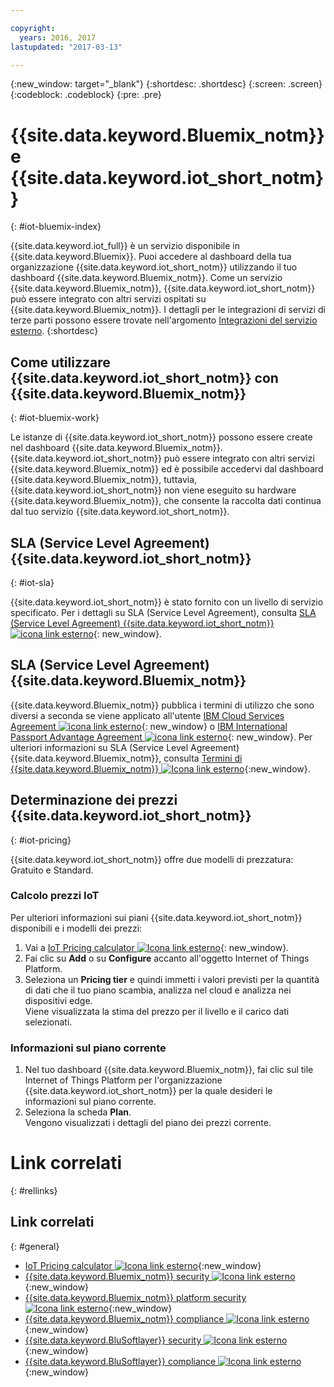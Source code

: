 ```yaml
---

copyright:
  years: 2016, 2017
lastupdated: "2017-03-13"

---
```


{:new_window: target="\_blank"}
{:shortdesc: .shortdesc}
{:screen: .screen}
{:codeblock: .codeblock}
{:pre: .pre}

# {{site.data.keyword.Bluemix_notm}} e {{site.data.keyword.iot_short_notm}}
{: #iot-bluemix-index}

{{site.data.keyword.iot_full}} è un servizio disponibile in {{site.data.keyword.Bluemix}}. Puoi accedere al dashboard della tua organizzazione {{site.data.keyword.iot_short_notm}} utilizzando il tuo dashboard {{site.data.keyword.Bluemix_notm}}. Come un servizio {{site.data.keyword.Bluemix_notm}}, {{site.data.keyword.iot_short_notm}} può essere integrato con altri servizi ospitati su {{site.data.keyword.Bluemix_notm}}. I dettagli per le integrazioni di servizi di terze parti possono essere trovate nell'argomento [Integrazioni del servizio esterno](extensions/index.html).
{:shortdesc}

## Come utilizzare {{site.data.keyword.iot_short_notm}} con {{site.data.keyword.Bluemix_notm}}
{: #iot-bluemix-work}

Le istanze di {{site.data.keyword.iot_short_notm}} possono essere create nel dashboard {{site.data.keyword.Bluemix_notm}}. {{site.data.keyword.iot_short_notm}} può essere integrato con altri servizi {{site.data.keyword.Bluemix_notm}} ed è possibile accedervi dal dashboard {{site.data.keyword.Bluemix_notm}}, tuttavia, {{site.data.keyword.iot_short_notm}} non viene eseguito su hardware {{site.data.keyword.Bluemix_notm}}, che consente la raccolta dati continua dal tuo servizio {{site.data.keyword.iot_short_notm}}.

## SLA (Service Level Agreement) {{site.data.keyword.iot_short_notm}}
{: #iot-sla}

{{site.data.keyword.iot_short_notm}} è stato fornito con un livello di servizio specificato. Per i dettagli su SLA (Service Level Agreement), consulta [SLA (Service Level Agreement) {{site.data.keyword.iot_short_notm}} ![icona link esterno](../../../icons/launch-glyph.svg "Icona link esterno")](http://www-03.ibm.com/software/sla/sladb.nsf/pdf/6738-03/$file/i126-6738-03_06-2016_en_US.pdf){: new_window}.

## SLA (Service Level Agreement) {{site.data.keyword.Bluemix_notm}}

{{site.data.keyword.Bluemix_notm}} pubblica i termini di utilizzo che sono diversi a seconda se viene applicato all'utente [IBM Cloud Services Agreement ![icona link esterno](../../../icons/launch-glyph.svg)](http://www-05.ibm.com/support/operations/files/pdf/csa_us.pdf?cm_mc_uid=65870113399114371461368&cm_mc_sid_50200000=1469524513){: new_window} o [IBM International Passport Advantage Agreement ![icona link esterno](../../../icons/launch-glyph.svg)](https://www-01.ibm.com/software/passportadvantage/pa_agreements.html){: new_window}. Per ulteriori informazioni su SLA (Service Level Agreement) {{site.data.keyword.Bluemix_notm}}, consulta [Termini di {{site.data.keyword.Bluemix_notm}} ![Icona link esterno](../../../icons/launch-glyph.svg "Icona link esterno")](https://console.{DomainName}/docs/navigation/notices.html#terms){:new_window}.

## Determinazione dei prezzi {{site.data.keyword.iot_short_notm}}
{: #iot-pricing}

{{site.data.keyword.iot_short_notm}} offre due modelli di prezzatura: Gratuito e Standard.

### Calcolo prezzi IoT
Per ulteriori informazioni sui piani {{site.data.keyword.iot_short_notm}} disponibili e i modelli dei prezzi:
1. Vai a [IoT Pricing calculator ![Icona link esterno](../../../icons/launch-glyph.svg "Icona link esterno")](http://iot-cost-calculator.ng.bluemix.net/){: new_window}.  
2. Fai clic su **Add** o su **Configure** accanto all'oggetto Internet of Things Platform.
3. Seleziona un **Pricing tier** e quindi immetti i valori previsti per la quantità di dati che il tuo piano scambia, analizza nel cloud e analizza nei dispositivi edge.  
Viene visualizzata la stima del prezzo per il livello e il carico dati selezionati.

### Informazioni sul piano corrente
1. Nel tuo dashboard {{site.data.keyword.Bluemix_notm}}, fai clic sul tile Internet of Things Platform per l'organizzazione {{site.data.keyword.iot_short_notm}} per la quale desideri le informazioni sul piano corrente.
2. Seleziona la scheda **Plan**.  
Vengono visualizzati i dettagli del piano dei prezzi corrente.

# Link correlati
{: #rellinks}


## Link correlati
{: #general}

* [IoT Pricing calculator ![Icona link esterno](../../../icons/launch-glyph.svg "Icona link esterno")](http://iot-cost-calculator.ng.bluemix.net/){:new_window}
* [{{site.data.keyword.Bluemix_notm}} security ![Icona link esterno](../../../icons/launch-glyph.svg "Icona link esterno")](https://console.ng.bluemix.net/docs/security/index.html#security){:new_window}
* [{{site.data.keyword.Bluemix_notm}} platform security ![Icona link esterno](../../../icons/launch-glyph.svg "Icona link esterno")](https://console.ng.bluemix.net/docs/security/index.html#platform-security){:new_window}
* [{{site.data.keyword.Bluemix_notm}} compliance ![Icona link esterno](../../../icons/launch-glyph.svg "Icona link esterno")](https://console.ng.bluemix.net/docs/security/index.html#compliance){:new_window}
* [{{site.data.keyword.BluSoftlayer}} security ![Icona link esterno](../../../icons/launch-glyph.svg "Icona link esterno")](http://www.softlayer.com/security){:new_window}
* [{{site.data.keyword.BluSoftlayer}} compliance ![Icona link esterno](../../../icons/launch-glyph.svg "Icona link esterno")](http://www.softlayer.com/compliance){:new_window}

